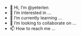 - 👋 Hi, I’m @yeterlen
- 👀 I’m interested in ...
- 🌱 I’m currently learning ...
- 💞️ I’m looking to collaborate on ...
- 📫 How to reach me ...

<!---
yeterlen/yeterlen is a ✨ special ✨ repository because its `README.md` (this file) appears on your GitHub profile.
You can click the Preview link to take a look at your changes.
--->
